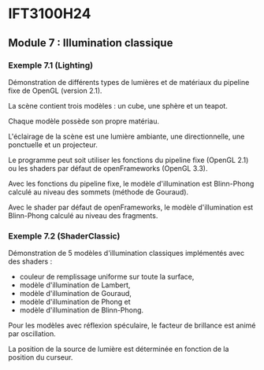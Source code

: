 # IFT3100H24

## Module 7 : Illumination classique

### Exemple 7.1 (Lighting)

Démonstration de différents types de lumières et de matériaux du pipeline fixe de OpenGL (version 2.1).

La scène contient trois modèles : un cube, une sphère et un teapot.

Chaque modèle possède son propre matériau.

L'éclairage de la scène est une lumière ambiante, une directionnelle, une ponctuelle et un projecteur.

Le programme peut soit utiliser les fonctions du pipeline fixe (OpenGL 2.1) ou les shaders par défaut de openFrameworks (OpenGL 3.3).

Avec les fonctions du pipeline fixe, le modèle d'illumination est Blinn-Phong calculé au niveau des sommets (méthode de Gouraud).

Avec le shader par défaut de openFrameworks, le modèle d'illumination est Blinn-Phong calculé au niveau des fragments.

### Exemple 7.2 (ShaderClassic)

Démonstration de 5 modèles d'illumination classiques implémentés avec des shaders :

- couleur de remplissage uniforme sur toute la surface,
- modèle d'illumination de Lambert,
- modèle d'illumination de Gouraud,
- modèle d'illumination de Phong et
- modèle d'illumination de Blinn-Phong.

Pour les modèles avec réflexion spéculaire, le facteur de brillance est animé par oscillation.

La position de la source de lumière est déterminée en fonction de la position du curseur.
